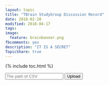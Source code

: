 ```yaml
---
layout: topic
title: "TBrain StudyGroup Discussion Record"
date: 2018-02-28
modified: 2018-04-17
tags:
image:
  feature: brainbanner.png
fbcomments: yes
description: "IT IS A SECRET"
TopicShare: true
---
```


{% include toc.html %}

<!-- include ajax -->
<head>
<script src="https://ajax.googleapis.com/ajax/libs/jquery/3.2.1/jquery.min.js"></script>
</head>

<!-- form, button and output -->
<input type="text" id="input" name="input" placeholder="The path of CSV"/>
<button id="btn">Upload</button>
<div id="api_output"> </div>

<script>
function api_call(input) {
    $.ajax({
        url: "http://0.0.0.0:5000/api",
        method: 'POST',
        contentType: 'application/json',
        data: JSON.stringify(input),
        success: function( data, textStatus, jQxhr ){
            $('#api_output').html( data.output );
            $("#input").val("");
        },
        error: function( jqXhr, textStatus, errorThrown ){
            $('#api_output').html( "There was an error" );
            console.log( errorThrown );
        },
        timeout: 3000
    });
}
$( document ).ready(function() {
    // request when clicking on the button
    $('#btn').click(function() {
        var input = $("#input").val();
        api_call(input);
        input = "";
    });
});
</script>
